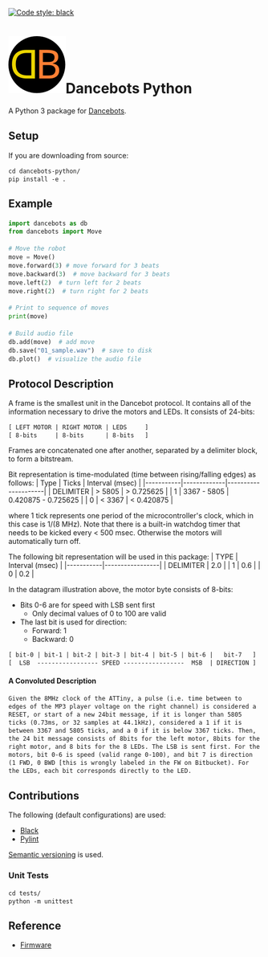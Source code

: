[![Code style: black](https://img.shields.io/badge/code%20style-black-000000.svg)](https://github.com/psf/black)

# ![Dancebots logo](docs/applogo.svg)Dancebots Python
A Python 3 package for [Dancebots](https://www.dancebots.ch/).


## Setup
If you are downloading from source:
```shell
cd dancebots-python/
pip install -e .
```


## Example
```python
import dancebots as db
from dancebots import Move

# Move the robot
move = Move()
move.forward(3) # move forward for 3 beats
move.backward(3)  # move backward for 3 beats
move.left(2)  # turn left for 2 beats
move.right(2)  # turn right for 2 beats

# Print to sequence of moves
print(move)

# Build audio file
db.add(move)  # add move
db.save("01_sample.wav")  # save to disk
db.plot()  # visualize the audio file
```


## Protocol Description
A frame is the smallest unit in the Dancebot protocol. It contains all of the information necessary to drive the motors and LEDs. It consists of 24-bits:
```
[ LEFT MOTOR | RIGHT MOTOR | LEDS     ]
[ 8-bits     | 8-bits      | 8-bits   ]
```

Frames are concatenated one after another, separated by a delimiter block, to form a bitstream.

Bit representation is time-modulated (time between rising/falling edges) as follows:
| Type      | Ticks       | Interval (msec)     |
|-----------|-------------|---------------------|
| DELIMITER |      > 5805 |          > 0.725625 |
|     1     | 3367 - 5805 | 0.420875 - 0.725625 |
|     0     |      < 3367 |          < 0.420875 |

where 1 tick represents one period of the microcontroller's clock, which in this case is 1/(8 MHz). Note that there is a built-in watchdog timer that needs to be kicked every < 500 msec. Otherwise the motors will automatically turn off.

The following bit representation will be used in this package:
| TYPE      | Interval (msec) |
|-----------|-----------------|
| DELIMITER |       2.0       |
|     1     |       0.6       |
|     0     |       0.2       |

In the datagram illustration above, the motor byte consists of 8-bits:
- Bits 0-6 are for speed with LSB sent first
  - Only decimal values of 0 to 100 are valid
- The last bit is used for direction:
  - Forward: 1
  - Backward: 0

```
[ bit-0 | bit-1 | bit-2 | bit-3 | bit-4 | bit-5 | bit-6 |   bit-7   ]
[  LSB  ----------------- SPEED -----------------  MSB  | DIRECTION ]
```

#### A Convoluted Description
    Given the 8MHz clock of the ATTiny, a pulse (i.e. time between to edges of the MP3 player voltage on the right channel) is considered a RESET, or start of a new 24bit message, if it is longer than 5805 ticks (0.73ms, or 32 samples at 44.1kHz), considered a 1 if it is between 3367 and 5805 ticks, and a 0 if it is below 3367 ticks. Then, the 24 bit message consists of 8bits for the left motor, 8bits for the right motor, and 8 bits for the 8 LEDs. The LSB is sent first. For the motors, bit 0-6 is speed (valid range 0-100), and bit 7 is direction (1 FWD, 0 BWD [this is wrongly labeled in the FW on Bitbucket). For the LEDs, each bit corresponds directly to the LED.


## Contributions
The following (default configurations) are used:
- [Black](https://google.github.io/styleguide/pyguide.html)
- [Pylint](https://pylint.org/)

[Semantic versioning](https://semver.org/) is used.

### Unit Tests
```shell
cd tests/
python -m unittest
```


## Reference
- [Firmware](https://github.com/philippReist/dancebots_electronics/blob/master/DancebotsFirmware/src/MP3DanceBot.c)
